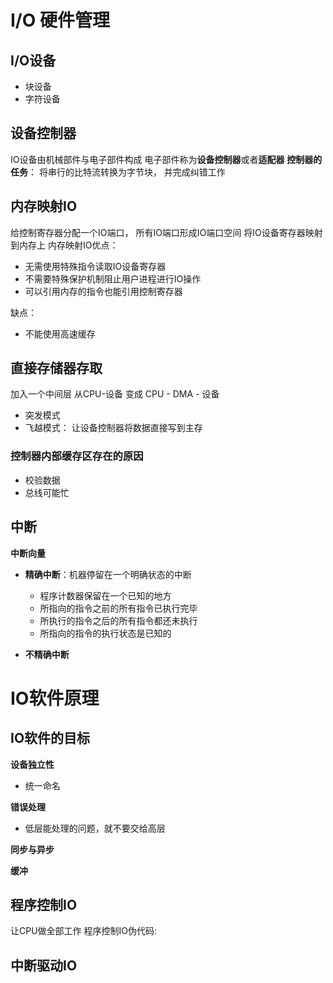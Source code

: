 # I/O 硬件管理

## I/O设备

- 块设备
- 字符设备

## 设备控制器

IO设备由机械部件与电子部件构成 电子部件称为**设备控制器**或者**适配器** **控制器的任务**： 将串行的比特流转换为字节块， 并完成纠错工作

## 内存映射IO

给控制寄存器分配一个IO端口， 所有IO端口形成IO端口空间 将IO设备寄存器映射到内存上 内存映射IO优点：

- 无需使用特殊指令读取IO设备寄存器
- 不需要特殊保护机制阻止用户进程进行IO操作
- 可以引用内存的指令也能引用控制寄存器

缺点：

- 不能使用高速缓存

## 直接存储器存取

加入一个中间层 从CPU-设备 变成 CPU - DMA - 设备

- 突发模式
- 飞越模式： 让设备控制器将数据直接写到主存

### 控制器内部缓存区存在的原因

- 校验数据
- 总线可能忙

## 中断

**中断向量**

- **精确中断**：机器停留在一个明确状态的中断

  - 程序计数器保留在一个已知的地方
  - 所指向的指令之前的所有指令已执行完毕
  - 所执行的指令之后的所有指令都还未执行
  - 所指向的指令的执行状态是已知的

- **不精确中断**

# IO软件原理

## IO软件的目标

**设备独立性**

- 统一命名

**错误处理**

- 低层能处理的问题，就不要交给高层

**同步与异步**

**缓冲**

## 程序控制IO

让CPU做全部工作 程序控制IO伪代码:

## 中断驱动IO
